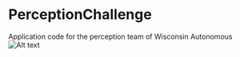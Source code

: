 # PerceptionChallenge
Application code for the perception team of Wisconsin Autonomous
![Alt text](relative/path/to/original.png)
